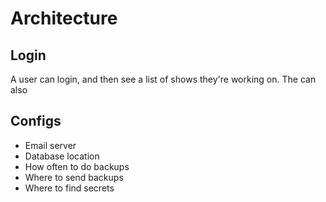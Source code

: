 # Architecture

## Login

A user can login, and then see a list of shows they're working on. The can also


## Configs

- Email server
- Database location
- How often to do backups
- Where to send backups
- Where to find secrets